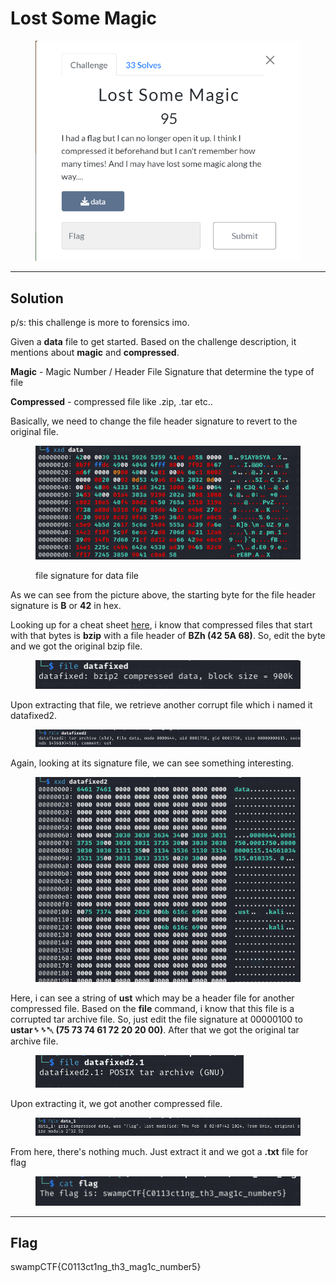 # Lost Some Magic

<figure><img src="../../../.gitbook/assets/image (1) (1) (1) (1) (1) (1) (1) (1).png" alt=""><figcaption></figcaption></figure>

***

## Solution

p/s: this challenge is more to forensics imo.

Given a **data** file to get started. Based on the challenge description, it mentions about **magic** and **compressed**.

**Magic** - Magic Number / Header File Signature that determine the type of file

**Compressed** - compressed file like .zip, .tar etc..

Basically, we need to change the file header signature to revert to the original file.

<figure><img src="../../../.gitbook/assets/image (2) (1) (1) (1) (1) (1) (1).png" alt=""><figcaption><p>file signature for data file</p></figcaption></figure>

As we can see from the picture above, the starting byte for the file header signature is **B** or **42** in hex.

Looking up for a cheat sheet [here](https://en.wikipedia.org/wiki/List\_of\_file\_signatures), i know that compressed files that start with that bytes is **bzip** with a file header of **BZh (42 5A 68)**. So, edit the byte and we got the original bzip file.

<figure><img src="../../../.gitbook/assets/image (3) (1) (1) (1) (1) (1).png" alt=""><figcaption></figcaption></figure>

Upon extracting that file, we retrieve another corrupt file which i named it datafixed2.

<figure><img src="../../../.gitbook/assets/image (4) (1) (1) (1) (1) (1).png" alt=""><figcaption></figcaption></figure>

Again, looking at its signature file, we can see something interesting.

<figure><img src="../../../.gitbook/assets/image (5) (1) (1) (1) (1) (1).png" alt=""><figcaption></figcaption></figure>

Here, i can see a string of **ust** which may be a header file for another compressed file. Based on the **file** command, i know that this file is a corrupted tar archive file. So, just edit the file signature at 00000100 to **ustar␠␠␀ (75 73 74 61 72 20 20 00)**. After that we got the original tar archive file.

<figure><img src="../../../.gitbook/assets/image (6) (1) (1) (1) (1) (1).png" alt=""><figcaption></figcaption></figure>

Upon extracting it, we got another compressed file.

<figure><img src="../../../.gitbook/assets/image (7) (1) (1) (1) (1).png" alt=""><figcaption></figcaption></figure>

From here, there's nothing much. Just extract it and we got a **.txt** file for flag

<figure><img src="../../../.gitbook/assets/image (8) (1) (1) (1).png" alt=""><figcaption></figcaption></figure>

***

## Flag

swampCTF{C0113ct1ng\_th3\_mag1c\_number5}
